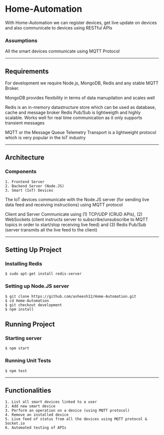 # Home-Automation

With Home-Automation we can register devices, get live update on devices and also communicate to devices using RESTful APIs 

### Assumptions

All the smart devices communicate using MQTT Protocol

---

## Requirements

For development we require Node.js, MongoDB, Redis and any stable MQTT Broker.

MongoDB provides flexibility in terms of data manupilation and scales well

Redis is an in-memory datastructure store which can be used as database, cache and message broker
Redis Pub/Sub is lightweigth and highly scalable. Works well for real time communication as it only supports transient messages

MQTT or the Message Queue Telemetry Transport is a lightweight protocol which is very popular in the IoT industry

---

## Architecture

### Components
    1. Frontend Server
    2. Backend Server (Node.JS)
    3. Smart (IoT) Devices
 
The IoT devices communicate with the Node.JS server (for sending live data feed and receiving instructions) using MQTT protocol

Client and Server Communicate using (1) TCP/UDP (CRUD APIs),  (2) WebSockets (client instructs server to subscribe/unsubscribe to MQTT topics in order to start/stop receiving live feed) and (3) Redis Pub/Sub (server transmits all the live feed to the client)

---

## Setting Up Project

### Installing Redis
    $ sudo apt-get install redis-server

### Setting up Node.JS server

    $ git clone https://github.com/asheesh12/Home-Automation.git
    $ cd Home-Automation
    $ git checkout development
    $ npm install

## Running Project

### Starting server
    $ npm start

### Running Unit Tests
    $ npm test

---   

## Functionalities
    1. List all smart devices linked to a user
    2. Add new smart device
    3. Perform an operation on a device (using MQTT protocol)
    4. Remove an installed device
    5. Live feed of status from all the devices using MQTT protocol & Socket.io
    6. Automated testing of APIs

